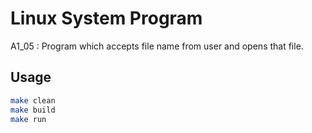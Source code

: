 # Linux System Program
A1_05 : Program which accepts file name from user and opens that file.

## Usage
```bash
make clean
make build
make run
```
